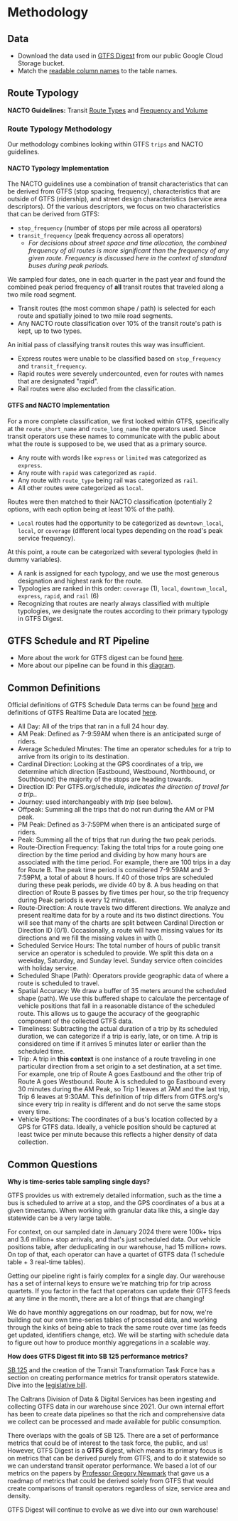 # Methodology

## Data
* Download the data used in [GTFS Digest](https://console.cloud.google.com/storage/browser/calitp-publish-data-analysis) from our public Google Cloud Storage bucket. 
* Match the [readable column names](https://github.com/cal-itp/data-analyses/blob/main/gtfs_digest/readable.yml) to the table names.

## Route Typology
**NACTO Guidelines:** Transit [Route Types](https://nacto.org/publication/transit-street-design-guide/introduction/service-context/transit-route-types/) and 
[Frequency and Volume](https://nacto.org/publication/transit-street-design-guide/introduction/service-context/transit-frequency-volume/)

### Route Typology Methodology
Our methodology combines looking within GTFS `trips` and NACTO guidelines. 

#### NACTO Typology Implementation
The NACTO guidelines use a combination of transit characteristics that can be derived from GTFS (stop spacing, frequency), characteristics that are outside of GTFS (ridership), and street design characteristics (service area descriptors). Of the various descriptors, we focus on two characteristics that can be derived from GTFS:
* `stop_frequency` (number of stops per mile across all operators)
* `transit_frequency` (peak frequency across all operators)
   * *For decisions about street space and time allocation, the combined frequency of all routes is more significant than the frequency of any given route. Frequency is discussed here in the context of standard buses during peak periods.*

We sampled four dates, one in each quarter in the past year and found the combined peak period frequency of **all** transit routes that traveled along a two mile road segment.
* Transit routes (the most common shape / path) is selected for each route and spatially joined to two mile road segments.
* Any NACTO route classification over 10% of the transit route's path is kept, up to two types. 

An initial pass of classifying transit routes this way was insufficient. 
* Express routes were unable to be classified based on `stop_frequency` and `transit_frequency`.
* Rapid routes were severely undercounted, even for routes with names that are designated "rapid".
* Rail routes were also excluded from the classification.

#### GTFS and NACTO Implementation
For a more complete classification, we first looked within GTFS, specifically at the `route_short_name` and `route_long_name` the operators used. Since transit operators use these names to communicate with the public about what the route is supposed to be, we used that as a primary source.
* Any route with words like `express` or `limited` was categorized as `express`.
* Any route with `rapid` was categorized as `rapid`.
* Any route with `route_type` being rail was categorized as `rail`.
* All other routes were categorized as `local`.

Routes were then matched to their NACTO classification (potentially 2 options, with each option being at least 10% of the path). 
* `Local` routes had the opportunity to be categorized as `downtown_local`, `local`, or `coverage` (different local types depending on the road's peak service frequency). 

At this point, a route can be categorized with several typologies (held in dummy variables). 
* A rank is assigned for each typology, and we use the most generous designation and highest rank for the route.
* Typologies are ranked in this order: `coverage` (1), `local`, `downtown_local`, `express`, `rapid`, and `rail` (6)
* Recognizing that routes are nearly always classified with multiple typologies, we designate the routes according to their primary typology in GTFS Digest.

## GTFS Schedule and RT Pipeline
* More about the work for GTFS digest can be found [here](https://github.com/cal-itp/data-analyses/tree/main/gtfs_digest/).
* More about our pipeline can be found in this [diagram](https://github.com/cal-itp/data-analyses/tree/main/gtfs_funnel/README.md).

## Common Definitions
Official definitions of GTFS Schedule Data terms can be found [here](https://gtfs.org/schedule/reference/) and definitions of GTFS Realtime Data are located [here](https://gtfs.org/realtime/reference/).
* All Day: All of the trips that ran in a full 24 hour day. 
* AM Peak: Defined as 7-9:59AM when there is an anticipated surge of riders.
* Average Scheduled Minutes: The time an operator schedules for a trip to arrive from its origin to its destination. 
* Cardinal Direction: Looking at the GPS coordinates of a trip, we determine which direction (Eastbound, Westbound, Northbound, or Southbound) the majority of the stops are heading towards. 
* Direction ID: Per GTFS.org/schedule, <i>indicates the direction of travel for a trip.</i>. 
* Journey: used interchangeably with <i>trip</i> (see below).
* Offpeak: Summing all the trips that do not run during the AM or PM peak.
* PM Peak: Defined as 3-7:59PM when there is an anticipated surge of riders.
* Peak: Summing all the of trips that run during the two peak periods. 
* Route-Direction Frequency: Taking the total trips for a route going one direction by the time period and dividing by how many hours are associated with the time period. For example, there are 100 trips in a day for  Route B. The peak time period is considered 7-9:59AM and 3-7:59PM, a total of about 8 hours. If 40 of those trips are scheduled during these peak periods, we divide 40 by 8. A bus heading on that direction of Route B passes by five times per hour, so the trip frequency during Peak periods is every 12 minutes. 
* Route-Direction: A route travels two different directions. We analyze and present realtime data for by a route and its two distinct directions. You will see that many of the charts are split between Cardinal Direction or Direction ID (0/1). Occasionally, a route will have missing values for its directions and we fill the missing values in with 0. 
* Scheduled Service Hours: The total number of hours of public transit service an operator is scheduled to provide. We split this data on a weekday, Saturday, and Sunday level. Sunday service often coincides with holiday service.
* Scheduled Shape (Path): Operators provide geographic data of where a route is scheduled to travel.
* Spatial Accuracy: We draw a buffer of 35 meters around the scheduled shape (path). We use this buffered shape to calculate the percentage of vehicle positions that fall in a reasonable distance of the scheduled route. This allows us to gauge the accuracy of the geographic component of the collected GTFS data. 
* Timeliness: Subtracting the actual duration of a trip by its scheduled duration, we can categorize if a trip is early, late, or on time. A trip is considered on time if it arrives 5 minutes later or earlier than the scheduled time.  
* Trip: A trip in <b>this context</b> is one instance of a route traveling in one particular direction from a set origin to a set destination, at a set time. For example, one trip of Route A goes Eastbound and the other trip of Route A goes Westbound. Route A is scheduled to go Eastbound every 30 minutes during the AM Peak, so Trip 1 leaves at 7AM and the last trip, Trip 6 leaves at 9:30AM. This definition of trip differs from GTFS.org's since every trip in reality is different and do not serve the same stops every time.
* Vehicle Positions: The coordinates of a bus's location collected by a GPS for GTFS data. Ideally, a vehicle position should be captured at least twice per minute because this reflects a higher density of data collection.

## Common Questions

**Why is time-series table sampling single days?**

GTFS provides us with extremely detailed information, such as the time a bus is scheduled to arrive at a stop, and the GPS coordinates of a bus at a given timestamp. When working with granular data like this, a single day statewide can be a very large table.

For context, on our sampled date in January 2024 there were 100k+ trips and 3.6 million+ stop arrivals, and that's just scheduled data. Our vehicle positions table, after deduplicating in our warehouse, had 15 million+ rows. On top of that, each operator can have a quartet of GTFS data (1 schedule table + 3 real-time tables).

Getting our pipeline right is fairly complex for a single day. Our warehouse has a set of internal keys to ensure we're matching trip for trip across quartets. If you factor in the fact that operators can update their GTFS feeds at any time in the month, there are a lot of things that are changing!

We do have monthly aggregations on our roadmap, but for now, we're building out our own time-series tables of processed data, and working through the kinks of being able to track the same route over time (as feeds get updated, identifiers change, etc). We will be starting with schedule data to figure out how to produce monthly aggregations in a scalable way.

**How does GTFS Digest fit into SB 125 performance metrics?**

[SB 125](https://calsta.ca.gov/subject-areas/sb125-transit-program) and the creation of the Transit Transformation Task Force has a section on creating performance metrics for transit operators statewide. Dive into the [legislative bill](https://legiscan.com/CA/text/SB125/id/2831757).

The Caltrans Division of Data & Digital Services has been ingesting and collecting GTFS data in our warehouse since 2021. Our own internal effort has been to create data pipelines so that the rich and comprehensive data we collect can be processed and made available for public consumption. 

There overlaps with the goals of SB 125. There are a set of performance metrics that could be of interest to the task force, the public, and us! However, GTFS Digest is a **GTFS** digest, which means its primary focus is on metrics that can be derived purely from GTFS, and to do it statewide so we can understand transit operator performance. We based a lot of our metrics on the papers by [Professor Gregory Newmark](https://www.morgan.edu/sap/gregory-newmark) that gave us a roadmap of metrics that could be derived solely from GTFS that would create comparisons of transit operators regardless of size, service area and density. 

GTFS Digest will continue to evolve as we dive into our own warehouse!
